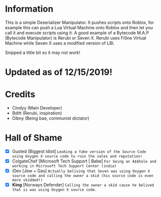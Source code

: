 # Information
This is a simple Deserializer Manipulator.
It pushes scripts onto Roblox, for example this can push a Lua Virtual Machine onto Roblox and then let you call it and execute scripts using it. A good example of a Bytecode M.A.P (Bytecode Manipulator) is Rerubi or Seven X.
Rerubi uses Fi0ne Virtual Machine while Seven X uses a modified version of LBI.

Snipped a little bit so it may not work!

# Updated as of 12/15/2019!

# Credits
- Cindyy (Main Developer)
- Bditt (Rerubi, inspiration)
- Dibny (Being bae, communist dictator)
# Hall of Shame
- [x] Gusted [Biggest Idiot]
``Leaking a fake version of the Source Code using Oxygen X source code to ruin the sales and reputation!``
- [x] ColgateChef [Microsoft Tech Support | Babe]
``For being an A$$hole and working in Microsoft Tech Support Center (india)``
- [x] iDev [Jew + Gas]
``Actually beliving that Seven was using Oxygen X source code and calling the owner a skid (his source code is even more skidded!)``
- [x] ______King______ [Norways Defender]
``Calling the owner a sk1d cause he belived that is was using Oxygen X source code.``
